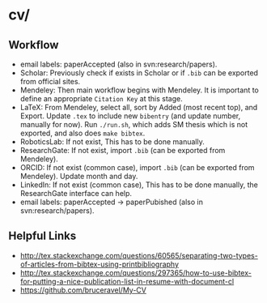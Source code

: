 # cv/

## Workflow
- email labels: paperAccepted (also in svn:research/papers).
- Scholar: Previously check if exists in Scholar or if `.bib` can be exported from official sites.
- Mendeley: Then main workflow begins with Mendeley. It is important to define an appropriate `Citation Key` at this stage.
- LaTeX: From Mendeley, select all, sort by Added (most recent top), and Export. Update `.tex` to include new `bibentry` (and update number, manually for now). Run `./run.sh`, which adds SM thesis which is not exported, and also does `make bibtex`.
- RoboticsLab: If not exist, This has to be done manually.
- ResearchGate: If not exist, import `.bib` (can be exported from Mendeley).
- ORCID: If not exist (common case), import `.bib` (can be exported from Mendeley). Update month and day.
- LinkedIn: If not exist (common case), This has to be done manually, the ResearchGate interface can help.
- email labels: paperAccepted -> paperPubished (also in svn:research/papers).

## Helpful Links
- <http://tex.stackexchange.com/questions/60565/separating-two-types-of-articles-from-bibtex-using-printbibliography>
- <http://tex.stackexchange.com/questions/297365/how-to-use-bibtex-for-putting-a-nice-publication-list-in-resume-with-document-cl>
- <https://github.com/bruceravel/My-CV>
